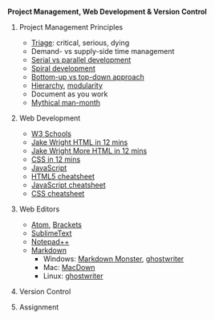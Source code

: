 **Project Management, Web Development & Version Control**
1. Project Management Principles
   * [Triage](https://jeffschwisow.com/how-triage-will-keep-your-projects-from-killing-you-2/): critical, serious, dying
   * Demand- vs supply-side time management
   * [Serial vs parallel development](https://medium.com/ucsddesignco/iterative-vs-parallel-prototyping-575d455da5b5)
   * [Spiral development](https://en.wikipedia.org/wiki/Spiral_model)
   * [Bottom-up vs top-down approach](https://techdifferences.com/difference-between-top-down-and-bottom-up-approach.html)
   * [Hierarchy](https://www.hierarchystructure.com/what-is-project-hierarchy/), [modularity](https://en.wikipedia.org/wiki/Modularity)
   * Document as you work
   * [Mythical man-month](https://en.wikipedia.org/wiki/The_Mythical_Man-Month)
2. Web Development
   * [W3 Schools](https://www.w3schools.com/)
   * [Jake Wright HTML in 12 mins](https://www.youtube.com/watch?v=bWPMSSsVdPk)
   * [Jake Wright More HTML in 12 mins](https://www.youtube.com/watch?v=KJ13lX20FqU)
   * [CSS in 12 mins](https://www.youtube.com/watch?v=0afZj1G0BIE)
   * [JavaScript](https://www.youtube.com/watch?v=Ukg_U3CnJWI)
   * [HTML5 cheatsheet](https://websitesetup.org/html5-cheat-sheet/)
   * [JavaScript cheatsheet](https://websitesetup.org/javascript-cheat-sheet/)
   * [CSS cheatsheet](https://websitesetup.org/css3-cheat-sheet/)
3. Web Editors
   * [Atom](https://atom.io/), [Brackets](http://brackets.io/)
   * [SublimeText](https://www.sublimetext.com/)
   * [Notepad++](https://notepad-plus-plus.org/)
   * [Markdown](https://guides.github.com/features/mastering-markdown/)
     - Windows: [Markdown Monster](https://markdownmonster.west-wind.com/), [ghostwriter](https://wereturtle.github.io/ghostwriter/)
     - Mac: [MacDown](https://macdown.uranusjr.com/)
     - Linux: [ghostwriter](https://wereturtle.github.io/ghostwriter/)
4. Version Control

5. Assignment
